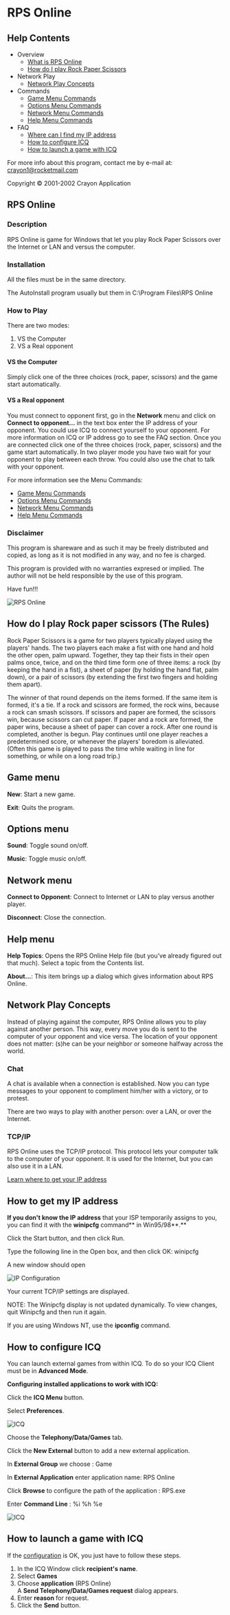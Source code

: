﻿# RPS Online

## Help Contents

* Overview
   * [What is RPS Online](#rps-online)
   * [How do I play Rock Paper Scissors](#how-do-i-play-rock-paper-scissors-the-rules)
* Network Play
   * [Network Play Concepts](#network-play-concepts)
* Commands
   * [Game Menu Commands](#game-menu)
   * [Options Menu Commands](#options-menu)
   * [Network Menu Commands](#network-menu)
   * [Help Menu Commands](#help-menu)
* FAQ
   * [Where can I find my IP address](#how-to-get-my-ip-address)
   * [How to configure ICQ](#how-to-configure-icq)
   * [How to launch a game with ICQ](#how-to-launch-a-game-with-icq)

For more info about this program, contact me by e-mail at:
crayon1@rocketmail.com

Copyright © 2001-2002 Crayon Application

## RPS Online

### Description

RPS Online is game for Windows that let you play Rock Paper Scissors over the Internet or LAN and versus the computer.

### Installation

All the files must be in the same directory.

The AutoInstall program usually but them in C:\Program Files\RPS Online

### How to Play

There are two modes:

1. VS the Computer
2. VS a Real opponent

#### VS the Computer

Simply click one of the three choices (rock, paper, scissors) and the game start automatically.

#### VS a Real opponent

You must connect to opponent first, go in the **Network** menu and click on **Connect to opponent…** in the text box enter the IP address of your opponent. You could use ICQ to connect yourself to your opponent. For more information on ICQ or IP address go to see the FAQ section. Once you are connected click one of the three choices (rock, paper, scissors) and the game start automatically. In two player mode you have two wait for your opponent to play between each throw. You could also use the chat to talk with your opponent.

For more information see the Menu Commands:

* [Game Menu Commands](#game-menu)
* [Options Menu Commands](#options-menu)
* [Network Menu Commands](#network-menu)
* [Help Menu Commands](#help-menu)

### Disclaimer

This program is shareware and as such it may be freely distributed and copied, as long as it is not modified in any way, and no fee is charged.

This program is provided with no warranties expresed or implied. The author will not be held responsible by the use of this program.


Have fun!!!

![RPS Online](RPS.png?raw=true)

## How do I play Rock paper scissors (The Rules)

Rock Paper Scissors is a game for two players typically played using the players' hands. The two players each make a fist with one hand and hold the other open, palm upward. Together, they tap their fists in their open palms once, twice, and on the third time form one of three items: a rock (by keeping the hand in a fist), a sheet of paper (by holding the hand flat, palm down), or a pair of scissors (by extending the first two fingers and holding them apart).

The winner of that round depends on the items formed. If the same item is formed, it's a tie. If a rock and scissors are formed, the rock wins, because a rock can smash scissors. If scissors and paper are formed, the scissors win, because scissors can cut paper. If paper and a rock are formed, the paper wins, because a sheet of paper can cover a rock. After one round is completed, another is begun. Play continues until one player reaches a predetermined score, or whenever the players' boredom is alleviated. (Often this game is played to pass the time while waiting in line for something, or while on a long road trip.)

## Game menu

**New**: Start a new game.

**Exit**: Quits the program.

## Options menu

**Sound**: Toggle sound on/off.

**Music**: Toggle music on/off.

## Network menu

**Connect to Opponent**: Connect to Internet or LAN to play versus another player.

**Disconnect**: Close the connection.

## Help menu

**Help Topics**: Opens the RPS Online Help file (but you’ve already figured out that much). Select a topic from the Contents list.

**About...**: This item brings up a dialog which gives information about RPS Online.

## Network Play Concepts

Instead of playing against the computer, RPS Online allows you to play against another person. This way, every move you do is sent to the computer of your opponent and vice versa. The location of your opponent does not matter: (s)he can be your neighbor or someone halfway across the world.

### Chat

A chat is available when a connection is established. Now you can type messages to your opponent to compliment him/her with a victory, or to protest.

There are two ways to play with another person: over a LAN, or over the Internet.

### TCP/IP

RPS Online uses the TCP/IP protocol. This protocol lets your computer talk to the computer of your opponent. It is used for the Internet, but you can also use it in a LAN.

[Learn where to get your IP address](#how-to-get-my-ip-address)

## How to get my IP address

**If you don't know the IP address** that your ISP temporarily assigns to you, you can find it with the **winipcfg** command** in Win95/98**.**

Click the Start button, and then click Run. 

Type the following line in the Open box, and then click OK: winipcfg

A new window should open

![IP Configuration](WinIPCfg_Flou.png?raw=true)

Your current TCP/IP settings are displayed.

NOTE: The Winipcfg display is not updated dynamically.
To view changes, quit Winipcfg and then run it again.

If you are using Windows NT, use the **ipconfig** command.

## How to configure ICQ

You can launch external games from within ICQ. To do so your ICQ Client must be in **Advanced Mode**.

**Configuring installed applications to work with ICQ:** 

Click the **ICQ Menu** button. 

Select **Preferences**. 

![ICQ](ICQ1.png?raw=true)

Choose the **Telephony/Data/Games** tab.

Click the **New External** button to add a new external application.

In **External Group** we choose : Game

In **External Application** enter application name: RPS Online

Click **Browse** to configure the path of the application : RPS.exe

Enter **Command Line** : %i %h %e

![ICQ](Icq2.png?raw=true)

## How to launch a game with ICQ

If the [configuration](#how-to-configure-icq) is OK, you just have to follow these steps.

1. In the ICQ Window click **recipient's name**. 
2. Select **Games** 
3. Choose **application** (RPS Online)<br>A **Send Telephony/Data/Games request** dialog appears. 
4. Enter **reason** for request. 
5. Click the **Send** button.
